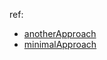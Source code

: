 ref: 
- [anotherApproach](https://stackoverflow.com/questions/64367495/web-api-versioning-using-header-how-can-we-use-it-on-swagger-ui-using-net-fram)
- [minimalApproach](https://referbruv.com/blog/integrating-aspnet-core-api-versions-with-swagger-ui/)